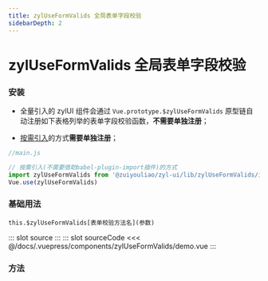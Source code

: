```yaml
---
title: zylUseFormValids 全局表单字段校验
sidebarDepth: 2
---
```


# zylUseFormValids 全局表单字段校验

### 安装

- 全量引入的 zylUI 组件会通过 `Vue.prototype.$zylUseFormValids` 原型链自动注册如下表格列举的表单字段校验函数，**不需要单独注册**；

- [按需引入](/get-start/#按需引用)的方式**需要单独注册**；

```js
//main.js

// 按需引入(不需要借助babel-plugin-import插件)的方式
import zylUseFormValids from '@zuiyouliao/zyl-ui/lib/zylUseFormValids/index.js'
Vue.use(zylUseFormValids)
```

### 基础用法

`this.$zylUseFormValids[表单校验方法名](参数)`

<zyl-demo-block>
::: slot source
<zylUseFormValids-demo></zylUseFormValids-demo>
:::
::: slot sourceCode
<<< @/docs/.vuepress/components/zylUseFormValids/demo.vue
:::
</zyl-demo-block>

### 方法

<zylUseFormValids-func></zylUseFormValids-func>
